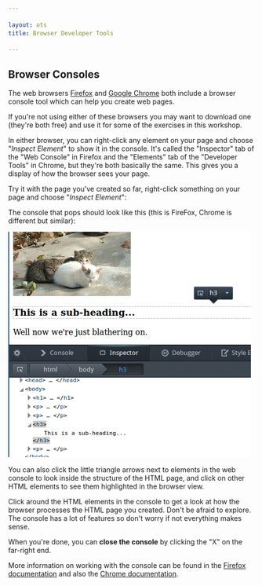 ```yaml
---

layout: ots
title: Browser Developer Tools

---
```


## Browser Consoles

The web browsers [Firefox](https://www.mozilla.org/en-US/firefox/new/)
and 
[Google Chrome](https://www.google.com/chrome) both include a browser
console 
tool which can help you create web pages.

If you're not using either of these browsers you may want to download
one 
(they're both free) and use it for some of the exercises in this
workshop.

In either browser, you can right-click any element on your page and
choose 
"*Inspect Element*" to show it in the console. It's called the
"Inspector" 
tab of the "Web Console" in Firefox and the "Elements" tab of the
"Developer 
Tools" in Chrome, but they're both basically the same. This gives you
a display of 
how the browser sees your page.

Try it with the page you've created so far, right-click something on
your page 
and choose "*Inspect Element*":

The console that pops should look like this (this is FireFox, Chrome 
is different but similar):

![Example of the FireFox Web Console](../images/webconsole.png)

You can also click the little triangle arrows next to elements in the
web console 
to look inside the structure of the HTML page, and click on other HTML
elements 
to see them highlighted in the browser view.

Click around the HTML elements in the console to get a look at how
the browser processes the HTML page you created. Don't be afraid to
explore. The 
console has a lot of features so don't worry if not everything makes
sense.

When you're done, you can **close the console** by clicking the "X" on
the 
far-right end.

More information on working with the console can be found in the 
[Firefox documentation](https://developer.mozilla.org/en-US/docs/Tools/Web_Console?redirectlocale=en-US&redirectslug=Using_the_Web_Console#Opening_the_Web_Console) 
and also the
[Chrome documentation](https://developers.google.com/chrome-developer-tools/docs/console#opening_the_console).

